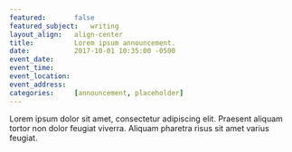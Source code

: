 ```yaml
---
featured:		false
featured_subject:	writing
layout_align:	align-center
title:			Lorem ipsum announcement.
date:			2017-10-01 10:35:00 -0500
event_date:
event_time:		
event_location:
event_address:
categories: 	[announcement, placeholder]
---
```

Lorem ipsum dolor sit amet, consectetur adipiscing elit. Praesent aliquam tortor non dolor feugiat viverra. Aliquam pharetra risus sit amet varius feugiat.
